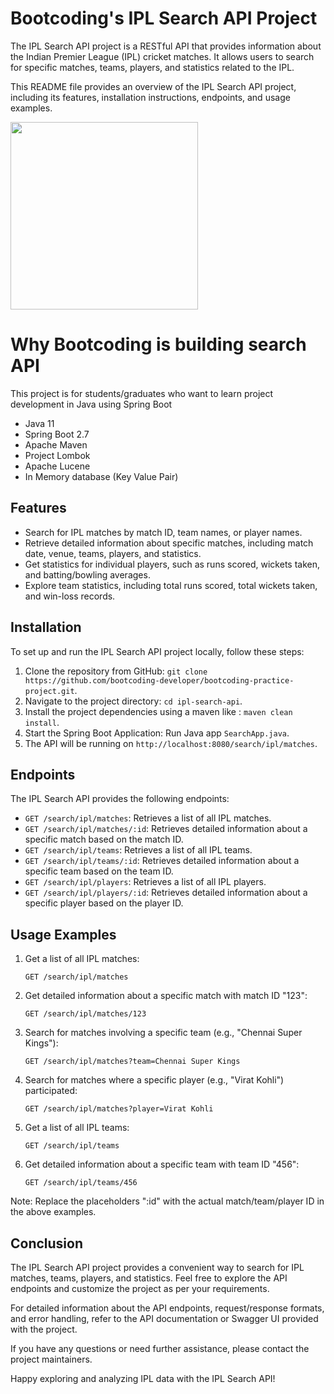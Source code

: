 # Bootcoding's IPL Search API Project

The IPL Search API project is a RESTful API that provides information about the Indian Premier League (IPL) cricket matches. It allows users to search for specific matches, teams, players, and statistics related to the IPL.

This README file provides an overview of the IPL Search API project, including its features, installation instructions, endpoints, and usage examples.

<img src="https://github.com/bootcoding-developer/bootcoding-practice-project/blob/main/ipl-search-api/doc/bootcoding-ipl-search-api.png" align="center" width="300">

# Why Bootcoding is building search API
This project is for students/graduates who want to learn project development in Java using Spring Boot

- Java 11
- Spring Boot 2.7
- Apache Maven
- Project Lombok
- Apache Lucene
- In Memory database (Key Value Pair)

## Features

- Search for IPL matches by match ID, team names, or player names.
- Retrieve detailed information about specific matches, including match date, venue, teams, players, and statistics.
- Get statistics for individual players, such as runs scored, wickets taken, and batting/bowling averages.
- Explore team statistics, including total runs scored, total wickets taken, and win-loss records.

## Installation

To set up and run the IPL Search API project locally, follow these steps:

1. Clone the repository from GitHub: `git clone https://github.com/bootcoding-developer/bootcoding-practice-project.git`.
2. Navigate to the project directory: `cd ipl-search-api`.
3. Install the project dependencies using a maven like : `maven clean install`.
4. Start the Spring Boot Application: Run Java app `SearchApp.java`.
5. The API will be running on `http://localhost:8080/search/ipl/matches`.

## Endpoints

The IPL Search API provides the following endpoints:

- `GET /search/ipl/matches`: Retrieves a list of all IPL matches.
- `GET /search/ipl/matches/:id`: Retrieves detailed information about a specific match based on the match ID.
- `GET /search/ipl/teams`: Retrieves a list of all IPL teams.
- `GET /search/ipl/teams/:id`: Retrieves detailed information about a specific team based on the team ID.
- `GET /search/ipl/players`: Retrieves a list of all IPL players.
- `GET /search/ipl/players/:id`: Retrieves detailed information about a specific player based on the player ID.

## Usage Examples

1. Get a list of all IPL matches:
   ```
   GET /search/ipl/matches
   ```

2. Get detailed information about a specific match with match ID "123":
   ```
   GET /search/ipl/matches/123
   ```

3. Search for matches involving a specific team (e.g., "Chennai Super Kings"):
   ```
   GET /search/ipl/matches?team=Chennai Super Kings
   ```

4. Search for matches where a specific player (e.g., "Virat Kohli") participated:
   ```
   GET /search/ipl/matches?player=Virat Kohli
   ```

5. Get a list of all IPL teams:
   ```
   GET /search/ipl/teams
   ```

6. Get detailed information about a specific team with team ID "456":
   ```
   GET /search/ipl/teams/456
   ```

Note: Replace the placeholders ":id" with the actual match/team/player ID in the above examples.

## Conclusion

The IPL Search API project provides a convenient way to search for IPL matches, teams, players, and statistics. Feel free to explore the API endpoints and customize the project as per your requirements.

For detailed information about the API endpoints, request/response formats, and error handling, refer to the API documentation or Swagger UI provided with the project.

If you have any questions or need further assistance, please contact the project maintainers.

Happy exploring and analyzing IPL data with the IPL Search API!